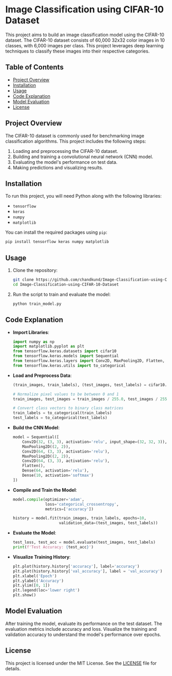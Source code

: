 
# Image Classification using CIFAR-10 Dataset

This project aims to build an image classification model using the CIFAR-10 dataset. The CIFAR-10 dataset consists of 60,000 32x32 color images in 10 classes, with 6,000 images per class. This project leverages deep learning techniques to classify these images into their respective categories.

## Table of Contents

- [Project Overview](#project-overview)
- [Installation](#installation)
- [Usage](#usage)
- [Code Explanation](#code-explanation)
- [Model Evaluation](#model-evaluation)
- [License](#license)

## Project Overview

The CIFAR-10 dataset is commonly used for benchmarking image classification algorithms. This project includes the following steps:

1. Loading and preprocessing the CIFAR-10 dataset.
2. Building and training a convolutional neural network (CNN) model.
3. Evaluating the model's performance on test data.
4. Making predictions and visualizing results.

## Installation

To run this project, you will need Python along with the following libraries:

- `tensorflow`
- `keras`
- `numpy`
- `matplotlib`

You can install the required packages using `pip`:

```bash
pip install tensorflow keras numpy matplotlib
```

## Usage

1. Clone the repository:

    ```bash
    git clone https://github.com/chandkund/Image-Classification-using-CIFAR-10-Dataset.git
    cd Image-Classification-using-CIFAR-10-Dataset
    ```

2. Run the script to train and evaluate the model:

    ```bash
    python train_model.py
    ```

## Code Explanation

- **Import Libraries**:

    ```python
    import numpy as np
    import matplotlib.pyplot as plt
    from tensorflow.keras.datasets import cifar10
    from tensorflow.keras.models import Sequential
    from tensorflow.keras.layers import Conv2D, MaxPooling2D, Flatten, Dense
    from tensorflow.keras.utils import to_categorical
    ```

- **Load and Preprocess Data**:

    ```python
    (train_images, train_labels), (test_images, test_labels) = cifar10.load_data()

    # Normalize pixel values to be between 0 and 1
    train_images, test_images = train_images / 255.0, test_images / 255.0

    # Convert class vectors to binary class matrices
    train_labels = to_categorical(train_labels)
    test_labels = to_categorical(test_labels)
    ```

- **Build the CNN Model**:

    ```python
    model = Sequential([
        Conv2D(32, (3, 3), activation='relu', input_shape=(32, 32, 3)),
        MaxPooling2D((2, 2)),
        Conv2D(64, (3, 3), activation='relu'),
        MaxPooling2D((2, 2)),
        Conv2D(64, (3, 3), activation='relu'),
        Flatten(),
        Dense(64, activation='relu'),
        Dense(10, activation='softmax')
    ])
    ```

- **Compile and Train the Model**:

    ```python
    model.compile(optimizer='adam',
                  loss='categorical_crossentropy',
                  metrics=['accuracy'])

    history = model.fit(train_images, train_labels, epochs=10,
                        validation_data=(test_images, test_labels))
    ```

- **Evaluate the Model**:

    ```python
    test_loss, test_acc = model.evaluate(test_images, test_labels)
    print(f'Test Accuracy: {test_acc}')
    ```

- **Visualize Training History**:

    ```python
    plt.plot(history.history['accuracy'], label='accuracy')
    plt.plot(history.history['val_accuracy'], label = 'val_accuracy')
    plt.xlabel('Epoch')
    plt.ylabel('Accuracy')
    plt.ylim([0, 1])
    plt.legend(loc='lower right')
    plt.show()
    ```

## Model Evaluation

After training the model, evaluate its performance on the test dataset. The evaluation metrics include accuracy and loss. Visualize the training and validation accuracy to understand the model's performance over epochs.

## License

This project is licensed under the MIT License. See the [LICENSE](LICENSE) file for details.
